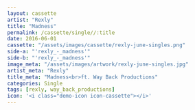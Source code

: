 ```yaml
---
layout: cassette
artist: "Rexly"
title: "Madness"
permalink: /cassette/single//:title
date: 2016-06-01
cassette: "/assets/images/cassette/rexly-june-singles.png"
side-a: "'rexly_-_madness'"
side-b: "'rexly_-_madness'"
image_meta: "/assets/images/artwork/rexly-june-singles.jpg"
artist_meta: "Rexly"
title_meta: "Madness<br>ft. Way Back Productions"
categories: Single
tags: [rexly, way_back_productions]
icon: '<i class="demo-icon icon-cassette"></i>'
---
```

